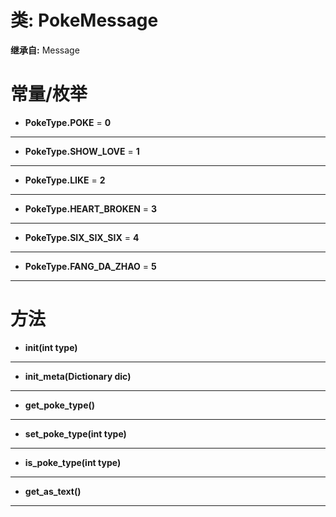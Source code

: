 # 类: PokeMessage  
  
**继承自:** Message  
  
# 常量/枚举  
  
- **PokeType.POKE** = **0**  
  
---  
  
- **PokeType.SHOW_LOVE** = **1**  
  
---  
  
- **PokeType.LIKE** = **2**  
  
---  
  
- **PokeType.HEART_BROKEN** = **3**  
  
---  
  
- **PokeType.SIX_SIX_SIX** = **4**  
  
---  
  
- **PokeType.FANG_DA_ZHAO** = **5**  
  
---  
  
# 方法 
  
- **init(int type)**  
  
---  
  
- **init_meta(Dictionary dic)**  
  
---  
  
- **get_poke_type()**  
  
---  
  
- **set_poke_type(int type)**  
  
---  
  
- **is_poke_type(int type)**  
  
---  
  
- **get_as_text()**  
  
---  
  

